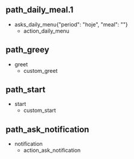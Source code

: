 ## path_daily_meal.1
* asks_daily_menu{"period": "hoje", "meal": ""}
  - action_daily_menu
## path_greey
* greet
  - custom_greet

## path_start
* start
  - custom_start

## path_ask_notification
* notification
  - action_ask_notification
